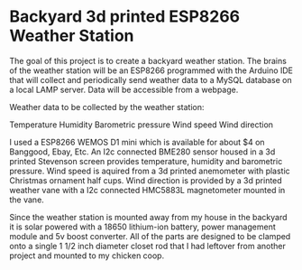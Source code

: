 # Backyard 3d printed ESP8266 Weather Station


The goal of this project is to create a backyard weather station. The brains of the weather station will be an ESP8266 programmed with the Arduino IDE that will collect and periodically send weather data to a MySQL database on a local LAMP server. Data will be accessible from a webpage.

Weather data to be collected by the weather station:

  Temperature
  Humidity
  Barometric pressure
  Wind speed
  Wind direction
  
I used a ESP8266 WEMOS D1 mini which is available for about $4 on Banggood, Ebay, Etc. An I2c connected BME280 sensor housed in a 3d printed Stevenson screen provides temperature, humidity and barometric pressure.  Wind speed is aquired from a 3d printed anemometer with plastic Christmas ornament half cups.  Wind direction is provided by a 3d printed weather vane with a I2c connected HMC5883L magnetometer mounted in the vane. 

Since the weather station is mounted away from my house in the backyard it is solar powered with a 18650 lithium-ion battery, power management module and 5v boost converter. All of the parts are designed to be clamped onto a single 1 1/2 inch diameter closet rod that I had leftover from another project and mounted to my chicken coop.
